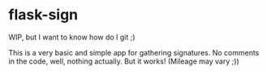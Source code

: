 # flask-sign
WIP, but I want to know how do I git ;)


This is a very basic and simple app for gathering signatures.
No comments in the code, well, nothing actually. But it works! (Mileage may vary ;))
